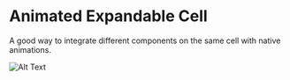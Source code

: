 # Animated Expandable Cell
A good way to integrate different components on the same cell with native animations.

![Alt Text](https://media.giphy.com/media/1wmMjLJAK58ZdQCCqR/giphy.gif)


